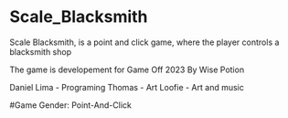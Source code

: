 # Scale_Blacksmith
Scale Blacksmith, is a point and click game, where the player controls a blacksmith shop

The game is developement for Game Off 2023
By Wise Potion

Daniel Lima - Programing
Thomas - Art
Loofie - Art and music

#Game Gender: Point-And-Click



